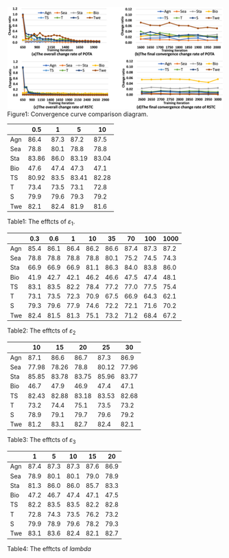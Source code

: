 ![image](https://github.com/YZH0905/ICML/blob/master/Convergence%20curve%202-2.png)
Figure1: Convergence curve comparison diagram.

|      | 0.5  | 1    | 5    | 10   |
|------|------|------|------|------|
| Agn  | 86.4 | 87.3 | 87.2 | 87.5 |
| Sea  | 78.8 | 80.1 | 78.8 | 78.8 |
| Sta  | 83.86| 86.0 | 83.19| 83.04|
| Bio  | 47.6 | 47.4 | 47.3 | 47.1 |
| TS   | 80.92| 83.5 | 83.41| 82.28|
| T    | 73.4 | 73.5 | 73.1 | 72.8 |
| S    | 79.9 | 79.6 | 79.3 | 79.2 |
| Twe  | 82.1 | 82.4 | 81.9 | 81.6 |
Table1: The efftcts of $\varepsilon_1$. 

|      | 0.3  | 0.6  | 1    | 10   | 35   | 70   | 100  | 1000 |
|------|------|------|------|------|------|------|------|------|
| Agn  | 85.4 | 86.1 | 86.4 | 86.2 | 86.6 | 87.4 | 87.3 | 87.2 |
| Sea  | 78.8 | 78.8 | 78.8 | 78.8 | 80.1 | 75.2 | 74.5 | 74.3 |
| Sta  | 66.9 | 66.9 | 66.9 | 81.1 | 86.3 | 84.0 | 83.8 | 86.0 |
| Bio  | 41.9 | 42.7 | 42.1 | 46.2 | 46.6 | 47.5 | 47.4 | 48.1 |
| TS   | 83.1 | 83.5 | 82.2 | 78.4 | 77.2 | 77.0 | 77.5 | 75.4 |
| T    | 73.1 | 73.5 | 72.3 | 70.9 | 67.5 | 66.9 | 64.3 | 62.1 |
| S    | 79.3 | 79.6 | 77.9 | 74.6 | 72.2 | 72.1 | 71.6 | 70.2 |
| Twe  | 82.4 | 81.5 | 81.3 | 75.1 | 73.2 | 71.2 | 68.4 | 67.2 |
Table2: The efftcts of $\varepsilon_2$ 


|      | 10    | 15    | 20    | 25    | 30    |
|------|------|------|------|------|------|
| Agn  | 87.1  | 86.6  | 86.7  | 87.3  | 86.9  |
| Sea  | 77.98 | 78.26 | 78.8  | 80.12 | 77.96 |
| Sta  | 85.85 | 83.78 | 83.75 | 85.96 | 83.77 |
| Bio  | 46.7  | 47.9  | 46.9  | 47.4  | 47.1  |
| TS   | 82.43 | 82.88 | 83.18 | 83.53 | 82.68 |
| T    | 73.2  | 74.4  | 75.1  | 73.5  | 73.2  |
| S    | 78.9  | 79.1  | 79.7  | 79.6  | 79.2  |
| Twe  | 81.2  | 83.1  | 82.7  | 82.4  | 82.1  |
Table3: The efftcts of $\varepsilon_3$ 

|      | 1     | 5     | 10    | 15    | 20    |
|------|------|------|------|------|------|
| Agn  | 87.4  | 87.3  | 87.3  | 87.6  | 86.9  |
| Sea  | 78.9  | 80.1  | 80.1  | 79.0  | 78.9  |
| Sta  | 81.3  | 86.0  | 86.0  | 85.7  | 83.3  |
| Bio  | 47.2  | 46.7  | 47.4  | 47.1  | 47.5  |
| TS   | 82.2  | 83.5  | 83.5  | 82.2  | 82.8  |
| T    | 72.8  | 74.3  | 73.5  | 76.2  | 73.2  |
| S    | 79.9  | 78.9  | 79.6  | 78.2  | 79.3  |
| Twe  | 83.1  | 83.6  | 82.4  | 82.1  | 82.7  |
Table4: The efftcts of $lambda$ 
